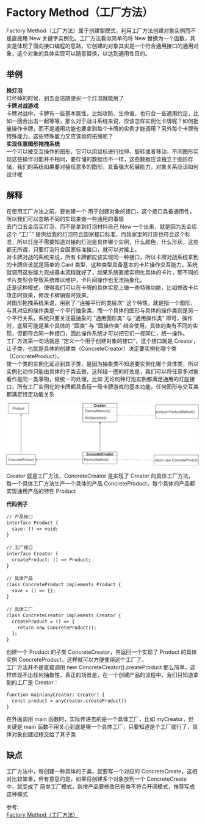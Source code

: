 # Factory Method（工厂方法）
Factory Method（工厂方法）属于创建型模式，利用工厂方法创建对象实例而不是直接用 New 关键字实例化。工厂方法看似简单的将 New 替换为一个函数，其实是体现了面向接口编程的思路，它创建的对象其实是一个符合通用接口的通用对象，这个对象的具体实现可以随意替换，以达到通用性目的。
## 举例
**换灯泡**  
灯坏掉的时候，到五金店随便买一个灯泡就能用了  
**卡牌对战游戏**  
卡牌对战中，卡牌有一些基本属性，比如攻防、生命值，也符合一些通用约定，比如一回合出击一起等等，那么对于战斗系统来说，应该怎样实例化卡牌呢？如何批量操作卡牌，而不是通用功能也要拿到每个卡牌的实例才能调用？另外每个卡牌有特殊能力，这些特殊能力又应该如何拓展呢？  
**实现任意图形拖拽系统**  
一个可以被交互操作的图形，它可以用鼠标进行拉伸、旋转或者移动，不同图形实现这些操作可能并不相同，要存储的数据也不一样，这些数据应该独立于图形存储，我们的系统如果要对接任意多的图形，具备强大拓展能力，对象关系应该如何设计呢
## 解释
在使用工厂方法之前，要创建一个 用于创建对象的接口，这个接口具备通用性，所以我们可以忽略不同的实现来做一些通用的事情  
去门口五金店买灯泡，而不是拿到灯泡材料自己 New 一个出来，就是因为五金店这个 “工厂” 提供给我的灯泡符合国家接口标准，而我家里的灯座也符合这个标准，所以灯座不需要知道对接的灯泡是具体哪个实例，什么颜色，什么形状，这些都无所谓，只要灯泡符合国家标准接口，就可以对接上。  
对卡牌对战的系统来说，所有卡牌都应该实现同一种接口，所以卡牌对战系统拿到的卡牌应该就是简单的 Card 类型，这种类型具备基本的卡片操作交互能力，系统就调用这些能力完成基本流程就好了，如果系统直接实例化具体的卡片，那不同的卡片类型会导致系统难以维护，卡片间操作也无法抽象化。  
正是这种模式，使得我们可以在卡牌的具体实现上做一些特殊功能，比如修改卡片攻击时效果，修改卡牌销毁时效果。  
对图形拖拽系统来说，用到了 “连接平行的类层次” 这个特性，就是指一个图形，与其对应的操作类是一个平行抽象类，而一个具体的图形与具体的操作类则是另一个平行关系，系统只要关注最抽象的 “通用图形类” 与 “通用操作类” 即可，操作时，底层可能是某个具体的 “圆类” 与 “圆操作类” 结合使用，具体的类有不同的实现，但都符合同一种接口，因此操作系统才可以把它们一视同仁，统一操作。  
工厂方法第一句话就是 “定义一个用于创建对象的接口”，这个接口就是 Creator，让子类，也就是具体的创建类（ConcreteCreator）决定要实例化哪个类（ConcreteProduct）。  
使一个类的实例化延迟到其子类，是因为抽象类不知道要实例化哪个具体类，所以实例化动作只能由具体的子类去做，这样绕一圈的好处是，我们可以将任意多对象看作是同一类事物，做统一的处理，比如 无论何种灯泡实例都满足通用的灯座接口，所有工厂实例化的卡牌都具备玩一局卡牌游戏的基本功能，任何图形与交互类都满足特定功能关系

![image](./../../assets/images/design%20patterns/Factory%20Method.png)  

Creator 就是工厂方法，ConcreteCreator 是实现了 Creator 的具体工厂方法，每一个具体工厂方法生产一个具体的产品 ConcreteProduct，每个具体的产品都实现通用产品的特性 Product  

**代码例子**  
``` 
// 产品接口
interface Product {
  save: () => void;
}

// 工厂接口
interface Creator {
  createProduct: () => Product;
}

// 具体产品
class ConcreteProduct implements Product {
  save = () => {};
}

// 具体工厂
class ConcreteCreator implements Creator {
  createProduct = () => {
    return new ConcreteProduct();
  };
}
```
创建一个 Product 的子类 ConcreteCreator，并返回一个实现了 Product 的具体实例 ConcreteProduct，这样就可以方便使用这个工厂了。  
工厂方法并不是直接调用 new ConcreteCreator().createProduct 那么简单，这样体现不出任何抽象性，真正的场景是，在一个创建产品的流程中，我们只知道拿到的工厂是 Creator：  
``` 
function main(anyCreator: Creator) {
  const product = anyCreator.createProduct()
}
```
在外面调用 main 函数时，实际传进去的是一个具体工厂，比如 myCreator，但关键是 main 函数不用关心到底是哪一个具体工厂，只要知道是个工厂就行了，具体对象创建过程交给了其子类  
## 缺点
工厂方法中，每创建一种具体的子类，就要写一个对应的 ConcreteCreate，这相对比较笨重，但有意思的是，如果将创建多个对象放到一个 ConcreteCreate 中，就变成了 简单工厂模式，新增产品要修改已有类不符合开闭模式，推荐写成这种模式  


参考:  
[Factory Method（工厂方法）](https://github.com/ascoders/weekly/blob/master/%E8%AE%BE%E8%AE%A1%E6%A8%A1%E5%BC%8F/169.%E7%B2%BE%E8%AF%BB%E3%80%8A%E8%AE%BE%E8%AE%A1%E6%A8%A1%E5%BC%8F%20-%20Factory%20Method%20%E5%B7%A5%E5%8E%82%E6%96%B9%E6%B3%95%E3%80%8B.md)
